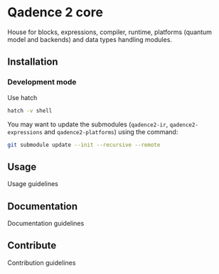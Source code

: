 # Qadence 2 core

House for blocks, expressions, compiler, runtime, platforms (quantum model and backends) and data types handling modules.

## Installation

### Development mode

Use hatch 

```bash
hatch -v shell
```

You may want to update the submodules (`qadence2-ir`, `qadence2-expressions` and `qadence2-platforms`) using the command:

```bash
git submodule update --init --recursive --remote
```


## Usage
Usage guidelines

## Documentation
Documentation guidelines

## Contribute
Contribution guidelines
